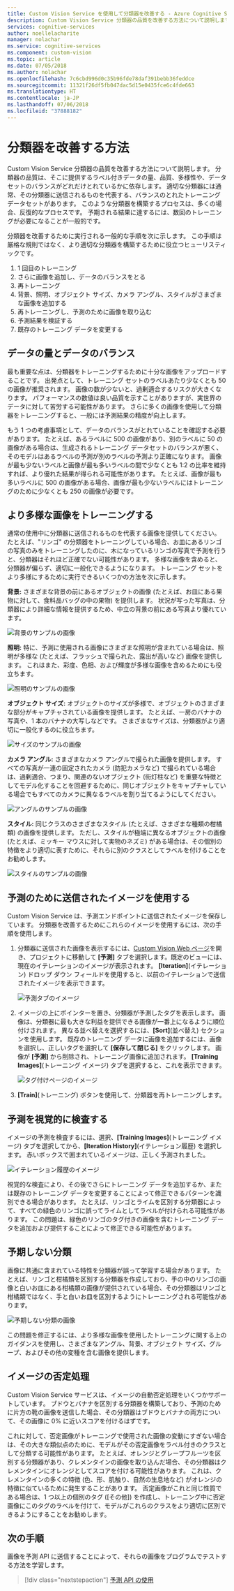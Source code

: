 ```yaml
---
title: Custom Vision Service を使用して分類器を改善する - Azure Cognitive Services | Microsoft Docs
description: Custom Vision Service 分類器の品質を改善する方法について説明します。
services: cognitive-services
author: noellelacharite
manager: nolachar
ms.service: cognitive-services
ms.component: custom-vision
ms.topic: article
ms.date: 07/05/2018
ms.author: nolachar
ms.openlocfilehash: 7c6cbd996d0c35b96fde78daf391bebb36feddce
ms.sourcegitcommit: 11321f26df5fb047dac5d15e0435fce6c4fde663
ms.translationtype: HT
ms.contentlocale: ja-JP
ms.lasthandoff: 07/06/2018
ms.locfileid: "37888182"
---
```

# <a name="how-to-improve-your-classifier"></a>分類器を改善する方法

Custom Vision Service 分類器の品質を改善する方法について説明します。 分類器の品質は、そこに提供するラベル付きデータの量、品質、多様性や、データセットのバランスがどれだけとれているかに依存します。 適切な分類器には通常、その分類器に送信されるものを代表する、バランスのとれたトレーニング データセットがあります。 このような分類器を構築するプロセスは、多くの場合、反復的なプロセスです。 予期される結果に達するには、数回のトレーニングが必要になることが一般的です。

分類器を改善するために実行される一般的な手順を次に示します。 この手順は厳格な規則ではなく、より適切な分類器を構築するために役立つヒューリスティックです。

1. 1 回目のトレーニング
1. さらに画像を追加し、データのバランスをとる
1. 再トレーニング
1. 背景、照明、オブジェクト サイズ、カメラ アングル、スタイルがさまざまな画像を追加する
1. 再トレーニングし、予測のために画像を取り込む
1. 予測結果を検証する
1. 既存のトレーニング データを変更する

## <a name="data-quantity-and-data-balance"></a>データの量とデータのバランス

最も重要な点は、分類器をトレーニングするために十分な画像をアップロードすることです。 出発点として、トレーニング セットのラベルあたり少なくとも 50 の画像が推奨されます。 画像の数が少ないと、過剰適合するリスクが大きくなります。 パフォーマンスの数値は良い品質を示すことがありますが、実世界のデータに対して苦労する可能性があります。 さらに多くの画像を使用して分類器をトレーニングすると、一般には予測結果の精度が向上します。

もう 1 つの考慮事項として、データのバランスがとれていることを確認する必要があります。 たとえば、あるラベルに 500 の画像があり、別のラベルに 50 の画像がある場合は、生成されるトレーニング データセットのバランスが悪く、そのモデルはあるラベルの予測が別のラベルの予測より正確になります。 画像が最も少ないラベルと画像が最も多いラベルの間で少なくとも 1:2 の比率を維持すれば、より優れた結果が得られる可能性があります。 たとえば、画像が最も多いラベルに 500 の画像がある場合、画像が最も少ないラベルにはトレーニングのために少なくとも 250 の画像が必要です。

## <a name="train-more-diverse-images"></a>より多様な画像をトレーニングする

通常の使用中に分類器に送信されるものを代表する画像を提供してください。 たとえば、"リンゴ" の分類器をトレーニングしている場合、お皿にあるリンゴの写真のみをトレーニングしたのに、木になっているリンゴの写真で予測を行うと、分類器はそれほど正確でない可能性があります。 多様な画像を含めると、分類器が偏らず、適切に一般化できるようになります。 トレーニング セットをより多様にするために実行できるいくつかの方法を次に示します。

__背景:__ さまざまな背景の前にあるオブジェクトの画像 (たとえば、お皿にある果物に対して、食料品バッグの中の果物) を提供します。 状況が写った写真は、分類器により詳細な情報を提供するため、中立の背景の前にある写真より優れています。

![背景のサンプルの画像](./media/getting-started-improving-your-classifier/background.png)

__照明:__ 特に、予測に使用される画像にさまざまな照明が含まれている場合は、照明が多様な (たとえば、フラッシュで撮られた、露出が高いなど) 画像を提供します。 これはまた、彩度、色相、および輝度が多様な画像を含めるためにも役立ちます。

![照明のサンプルの画像](./media/getting-started-improving-your-classifier/lighting.png)

__オブジェクト サイズ:__ オブジェクトのサイズが多様で、オブジェクトのさまざまな部分がキャプチャされている画像を提供します。 たとえば、一房のバナナの写真や、1 本のバナナの大写しなどです。 さまざまなサイズは、分類器がより適切に一般化するのに役立ちます。

![サイズのサンプルの画像](./media/getting-started-improving-your-classifier/size.png)

__カメラ アングル:__ さまざまなカメラ アングルで撮られた画像を提供します。 すべての写真が一連の固定されたカメラ (防犯カメラなど) で撮られている場合は、過剰適合、つまり、関連のないオブジェクト (街灯柱など) を重要な特徴としてモデル化することを回避するために、同じオブジェクトをキャプチャしている場合でもすべてのカメラに異なるラベルを割り当てるようにしてください。

![アングルのサンプルの画像](./media/getting-started-improving-your-classifier/angle.png)

__スタイル:__ 同じクラスのさまざまなスタイル (たとえば、さまざまな種類の柑橘類) の画像を提供します。 ただし、スタイルが極端に異なるオブジェクトの画像 (たとえば、ミッキー マウスに対して実物のネズミ) がある場合は、その個別の特徴をより適切に表すために、それらに別のクラスとしてラベルを付けることをお勧めします。

![スタイルのサンプルの画像](./media/getting-started-improving-your-classifier/style.png)

## <a name="use-images-submitted-for-prediction"></a>予測のために送信されたイメージを使用する

Custom Vision Service は、予測エンドポイントに送信されたイメージを保存しています。 分類器を改善するためにこれらのイメージを使用するには、次の手順を使用します。

1. 分類器に送信された画像を表示するには、[Custom Vision Web ページ](https://customvision.ai)を開き、プロジェクトに移動して __[予測]__ タブを選択します。既定のビューには、現在のイテレーションのイメージが表示されます。 __[Iteration]__(イテレーション) ドロップ ダウン フィールドを使用すると、以前のイテレーションで送信されたイメージを表示できます。

    ![予測タブのイメージ](./media/getting-started-improving-your-classifier/predictions.png)

2. イメージの上にポインターを置き、分類器が予測したタグを表示します。 画像は、分類器に最も大きな利益を提供できる画像が一番上になるように順位付けされます。 異なる並べ替えを選択するには、__[Sort]__(並べ替え) セクションを使用します。 既存のトレーニング データに画像を追加するには、画像を選択し、正しいタグを選択して __[保存して閉じる]__ をクリックします。 画像が __[予測]__ から削除され、トレーニング画像に追加されます。 __[Training Images]__(トレーニング イメージ) タブを選択すると、これを表示できます。

    ![タグ付けページのイメージ](./media/getting-started-improving-your-classifier/tag.png)

3. __[Train]__(トレーニング) ボタンを使用して、分類器を再トレーニングします。

## <a name="visually-inspect-predictions"></a>予測を視覚的に検査する

イメージの予測を検査するには、選択、__[Training Images]__(トレーニング イメージ) タブを選択してから、__[Iteration History]__(イテレーション履歴) を選択します。 赤いボックスで囲まれているイメージは、正しく予測されました。

![イテレーション履歴のイメージ](./media/getting-started-improving-your-classifier/iteration.png)

視覚的な検査により、その後でさらにトレーニング データを追加するか、または既存のトレーニング データを変更することによって修正できるパターンを識別できる場合があります。 たとえば、リンゴとライムを区別する分類器によって、すべての緑色のリンゴに誤ってライムとしてラベルが付けられる可能性があります。 この問題は、緑色のリンゴのタグ付きの画像を含むトレーニング データを追加および提供することによって修正できる可能性があります。

## <a name="unexpected-classification"></a>予期しない分類

画像に共通に含まれている特性を分類器が誤って学習する場合があります。 たとえば、リンゴと柑橘類を区別する分類器を作成しており、手の中のリンゴの画像と白いお皿にある柑橘類の画像が提供されている場合、その分類器はリンゴと柑橘類ではなく、手と白いお皿を区別するようにトレーニングされる可能性があります。

![予期しない分類の画像](./media/getting-started-improving-your-classifier/unexpected.png)

この問題を修正するには、より多様な画像を使用したトレーニングに関する上のガイダンスを使用し、さまざまなアングル、背景、オブジェクト サイズ、グループ、およびその他の変種を含む画像を提供します。

## <a name="negative-image-handling"></a>イメージの否定処理

Custom Vision Service サービスは、イメージの自動否定処理をいくつかサポートしています。 ブドウとバナナを区別する分類器を構築しており、予測のために片方の靴の画像を送信した場合、その分類器はブドウとバナナの両方について、その画像に 0% に近いスコアを付けるはずです。

これに対して、否定画像がトレーニングで使用された画像の変動にすぎない場合は、その大きな類似点のために、モデルがその否定画像をラベル付きのクラスとして分類する可能性があります。 たとえば、オレンジとグレープフルーツを区別する分類器があり、クレメンタインの画像を取り込んだ場合、その分類器はクレメンタインにオレンジとしてスコアを付ける可能性があります。 これは、クレメンタインの多くの特徴 (色、形、肌触り、自然の生息地など) がオレンジの特徴に似ているために発生することがあります。  否定画像がこれと同じ性質である場合は、1 つ以上の個別のタグ ([その他]) を作成し、トレーニング中に否定画像にこのタグのラベルを付けて、モデルがこれらのクラスをより適切に区別できるようにすることをお勧めします。

## <a name="next-steps"></a>次の手順

画像を予測 API に送信することによって、それらの画像をプログラムでテストする方法を学習します。

> [!div class="nextstepaction"]
[予測 API の使用](use-prediction-api.md)
